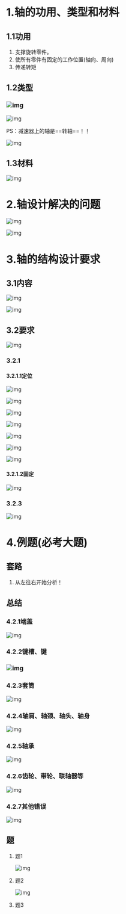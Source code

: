# 1.轴的功用、类型和材料

## 1.1功用

1. 支撑旋转零件。
2. 使所有零件有固定的工作位置(轴向、周向)
3. 传递转矩



## 1.2类型

### ![img](https://wx2.sinaimg.cn/mw690/005LasY6gy1gi9spwkbguj30vc0gf4bd.jpg)

![img](https://wx2.sinaimg.cn/mw690/005LasY6gy1gi9ss7sjinj30iy09ddjt.jpg)

PS：减速器上的轴是==转轴==！！

![img](https://wx3.sinaimg.cn/mw690/005LasY6gy1gi9stl02g4j30ec0cyn04.jpg)



## 1.3材料

![img](https://wx2.sinaimg.cn/mw690/005LasY6gy1gi9sw7o0akj30ic0ahdk6.jpg)





# 2.轴设计解决的问题

![img](https://wx2.sinaimg.cn/mw690/005LasY6gy1gi9t0ben87j30it0am41u.jpg)

![img](https://wx1.sinaimg.cn/mw690/005LasY6gy1gi9t7dhcgoj30vy0hu7hc.jpg)







# 3.轴的结构设计要求

## 3.1内容

![img](https://wx3.sinaimg.cn/mw690/005LasY6gy1gi9tbzl4nuj30iu09dgqm.jpg)

![img](https://wx3.sinaimg.cn/mw690/005LasY6gy1gi9tdoy8xzj30ug0i3ak0.jpg)







## 3.2要求

![img](https://wx1.sinaimg.cn/mw690/005LasY6gy1gi9uhebvyfj30ry0f7jwq.jpg)

### 3.2.1

#### 3.2.1.1定位

![img](https://wx1.sinaimg.cn/mw690/005LasY6gy1gi9uka2mpxj30it06z76t.jpg)

![img](https://wx1.sinaimg.cn/mw690/005LasY6gy1gi9v0m6epmj30vm0eyagt.jpg)

![img](https://wx4.sinaimg.cn/mw690/005LasY6gy1gi9v2sse5oj30id09oq7b.jpg)

![img](https://wx1.sinaimg.cn/mw690/005LasY6gy1gi9v4fjf4xj30jh08wgo7.jpg)

![img](https://wx4.sinaimg.cn/mw690/005LasY6gy1gi9v5o3eyrj30wp0dkwpu.jpg)

![img](https://wx1.sinaimg.cn/mw690/005LasY6gy1gi9v6fvpcjj30hf099tbf.jpg)

![img](https://wx3.sinaimg.cn/mw690/005LasY6gy1gi9v87dhkmj30i808ndj4.jpg)



#### 3.2.1.2固定

![img](https://wx1.sinaimg.cn/mw690/005LasY6gy1gi9v9w2p1pj30ur0dkqbf.jpg)





### 3.2.3

![img](https://wx1.sinaimg.cn/mw690/005LasY6gy1gi9vc7oo4aj30ic093jti.jpg)









# 4.例题(必考大题)

## 套路

1. 从左往右开始分析！



## 总结

### 4.2.1端盖

![img](https://wx4.sinaimg.cn/mw690/005LasY6gy1gicb7o0somj30g907ndjw.jpg)

### 4.2.2键槽、键

### ![img](https://wx3.sinaimg.cn/mw690/005LasY6gy1gicb7xfzzvj30gc05wtb8.jpg)



### 4.2.3套筒

![img](https://wx1.sinaimg.cn/mw690/005LasY6gy1gicb80yrt7j30cn039jsf.jpg)





### 4.2.4轴肩、轴颈、轴头、轴身

![img](https://wx1.sinaimg.cn/mw690/005LasY6gy1gicbdu56b1j30lk05m42t.jpg)



### 4.2.5轴承

![img](https://wx3.sinaimg.cn/mw690/005LasY6gy1gicbe0l766j309605ajsr.jpg)



### 4.2.6齿轮、带轮、联轴器等

![img](https://wx2.sinaimg.cn/mw690/005LasY6gy1gicbefi1vij30l504ogp9.jpg)





### 4.2.7其他错误

![img](https://wx2.sinaimg.cn/mw690/005LasY6gy1gicbejzeq2j30jd04o41w.jpg)





## 题

1. 题1

   ![img](https://wx2.sinaimg.cn/mw690/005LasY6gy1gicc0m962bj30ov0h4gxz.jpg)

2. 题2

   ![img](https://wx4.sinaimg.cn/mw690/005LasY6gy1gicc0r6qqyj30pq0jqncb.jpg)

3. 题3



